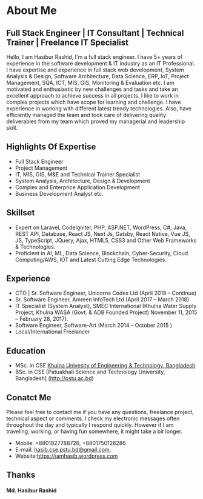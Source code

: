 # About Me
## Full Stack Engineer | IT Consultant | Technical Trainer | Freelance IT Specialist 
Hello, I am Hasibur Rashid, I'm a full stack engineer. I have 5+ years of experience in the software development & IT industry as an IT Professional. I have expertise and experience in full stack web development, System Analysis & Design, Software Architecture, Data Science, ERP, IoT, Project Management, SQA, ICT, MIS, GIS, Monitoring & Evaluation etc. I am motivated and enthusiastic by new challenges and tasks and take an excellent approach to achieve success in all projects. I like to work in complex projects which have scope for learning and challenge. I have experience in working with different latest trendy technologies. Also, have efficiently managed the team and took care of delivering quality deliverables from my team which proved my managerial and leadership skill.

## Highlights Of Expertise
- Full Stack Engineer
- Project Management
- IT, MIS, GIS, M&E and Technical Trainer Specialist
- System Analysis, Architecture, Design & Development
- Complex and Enterprice Application Development
- Business Development Analyst etc.

## Skillset
- Expert on Laravel, CodeIgniter, PHP, ASP.NET, WordPress, C#, Java, REST API, Database, React JS, Next Js, Gatsby, React Native, Vue JS, JS, TypeScript, JQuery, Ajax, HTML5, CSS3 and Other Web Frameworks & Technologies.
- Proficient in AI, ML, Data Science, Blockchain, Cyber-Security, Cloud Computing/AWS, IOT and Latest Cutting Edge Technologies.

## Experience
- CTO | Sr. Software Engineer, Unicorns Codes Ltd (April 2018 – Continue)
- Sr. Software Engineer, Amreen InfoTech Ltd (April 2017 – March 2018)
- IT Specialist (System Analyst), SMEC International (Khulna Water Supply Project, Khulna WASA (Govt. & ADB Founded Project) November 11, 2015 – February 28, 2017).
- Software Engineer, Software-Art (March 2014 – October 2015 )
- Local/International Freelancer

## Education
- MSc. in CSE [Khulna Univesity of Engineering & Technology, Bangladesh](http://kuet.ac.bd)
- BSc. in CSE [Patuakhali Science and Technology University, Bangladesh] (http://pstu.ac.bd)

## Conatct Me
Please feel free to contact me if you have any questions, freelance project, technical aspect or comments. I check my electronic messages often throughout the day and typically I respond quickly. However if I am traveling, working, or having fun somewhere, it might take a bit longer. 

- Mobile: +8801827788726, +8801750128286
- E-mail: hasib.cse.pstu.bd@gmail.com,
- Website:https://iamhasib.wordpress.com

## Thanks
#### Md. Hasibur Rashid
